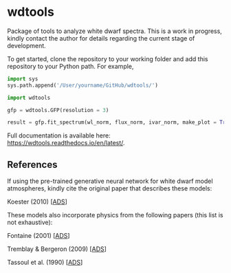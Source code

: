 # wdtools
Package of tools to analyze white dwarf spectra. This is a work in progress, kindly contact the author for details regarding the current stage of development. 

To get started, clone the repository to your working folder and add this repository to your Python path. For example,

``` python
import sys
sys.path.append('/User/yourname/GitHub/wdtools/')

import wdtools

gfp = wdtools.GFP(resolution = 3)

result = gfp.fit_spectrum(wl_norm, flux_norm, ivar_norm, make_plot = True)
```

Full documentation is available here: https://wdtools.readthedocs.io/en/latest/. 

## References

If using the pre-trained generative neural network for white dwarf model atmospheres, kindly cite the original paper that describes these models: 

Koester (2010) [[ADS](https://ui.adsabs.harvard.edu/abs/2010MmSAI..81..921K/abstract)]

These models also incorporate physics from the following papers (this list is not exhaustive):

Fontaine (2001) [[ADS](https://ui.adsabs.harvard.edu/abs/2001PASP..113..409F/abstract)]

Tremblay & Bergeron (2009) [[ADS](https://ui.adsabs.harvard.edu/abs/2009ApJ...696.1755T/abstract)]

Tassoul et al. (1990) [[ADS](https://ui.adsabs.harvard.edu/abs/1990ApJS...72..335T/abstract)]
